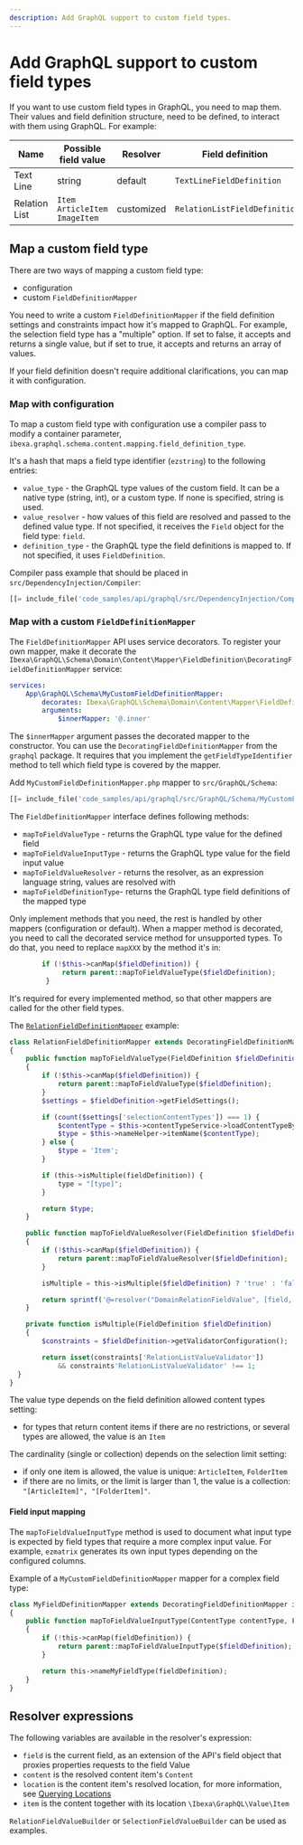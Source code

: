 ```yaml
---
description: Add GraphQL support to custom field types.
---
```


# Add GraphQL support to custom field types

If you want to use custom field types in GraphQL, you need to map them.
Their values and field definition structure, need to be defined, to interact with them using GraphQL.
For example:

| Name | Possible field value      | Resolver| Field definition|
|------|------| ------- | ------- |
| Text Line     | string | default | `TextLineFieldDefinition`    |
| Relation List | `Item` `ArticleItem` `ImageItem` | customized | `RelationListFieldDefinitio` |

## Map a custom field type

There are two ways of mapping a custom field type:

- configuration
- custom `FieldDefinitionMapper`

You need to write a custom `FieldDefinitionMapper` if the field definition settings and constraints impact how it's mapped to GraphQL.
For example, the selection field type has a "multiple" option.
If set to false, it accepts and returns a single value, but if set to true, it accepts and returns an array of values.

If your field definition doesn't require additional clarifications, you can map it with configuration.

### Map with configuration

To map a custom field type with configuration use a compiler pass to modify a container parameter, `ibexa.graphql.schema.content.mapping.field_definition_type`.

It's a hash that maps a field type identifier (`ezstring`) to the following entries:

- `value_type` - the GraphQL type values of the custom field. It can be a native type (string, int), or a custom type. If none is specified, string is used.
- `value_resolver` - how values of this field are resolved and passed to the defined value type.
If not specified, it receives the `Field` object for the field type: `field`.
- `definition_type` - the GraphQL type the field definitions is mapped to.
If not specified, it uses `FieldDefinition`.

Compiler pass example that should be placed in `src/DependencyInjection/Compiler`:

``` php
[[= include_file('code_samples/api/graphql/src/DependencyInjection/Compiler/MyCustomTypeGraphQLCompilerPass.php') =]]
```

### Map with a custom `FieldDefinitionMapper`

The `FieldDefinitionMapper` API uses service decorators.
To register your own mapper, make it decorate the
`Ibexa\GraphQL\Schema\Domain\Content\Mapper\FieldDefinition\DecoratingFieldDefinitionMapper` service:

```yaml
services:
    App\GraphQL\Schema\MyCustomFieldDefinitionMapper:
        decorates: Ibexa\GraphQL\Schema\Domain\Content\Mapper\FieldDefinition\DecoratingFieldDefinitionMapper
        arguments:
            $innerMapper: '@.inner'
```

The `$innerMapper` argument passes the decorated mapper to the constructor.
You can use the `DecoratingFieldDefinitionMapper` from the `graphql` package.
It requires that you implement the `getFieldTypeIdentifier` method to tell which field type is covered by the mapper.

Add `MyCustomFieldDefinitionMapper.php` mapper to `src/GraphQL/Schema`:

``` php
[[= include_file('code_samples/api/graphql/src/GraphQL/Schema/MyCustomFieldDefinitionMapper.php') =]]
```

The `FieldDefinitionMapper` interface defines following methods:

- `mapToFieldValueType` - returns the GraphQL type value for the defined field
- `mapToFieldValueInputType` - returns the GraphQL type value for the field input value
- `mapToFieldValueResolver` - returns the resolver, as an expression language string, values are resolved with
- `mapToFieldDefinitionType`- returns the GraphQL type field definitions of the mapped type

Only implement methods that you need, the rest is handled by other mappers (configuration or default).
When a mapper method is decorated, you need to call the decorated service method for unsupported types.
To do that, you need to replace `mapXXX` by the method it's in:

```php
        if (!$this->canMap($fieldDefinition)) {
             return parent::mapToFieldValueType($fieldDefinition);
         }
```

It's required for every implemented method, so that other mappers are called for the other field types.

The [`RelationFieldDefinitionMapper`](https://github.com/ibexa/graphql/blob/main/src/lib/Schema/Domain/Content/Mapper/FieldDefinition/RelationFieldDefinitionMapper.php) example:

```php hl_lines="14"
class RelationFieldDefinitionMapper extends DecoratingFieldDefinitionMapper implements FieldDefinitionMapper
{
    public function mapToFieldValueType(FieldDefinition $fieldDefinition): ?string
    {
        if (!$this->canMap($fieldDefinition)) {
            return parent::mapToFieldValueType($fieldDefinition);
        }
        $settings = $fieldDefinition->getFieldSettings();

        if (count($settings['selectionContentTypes']) === 1) {
            $contentType = $this->contentTypeService->loadContentTypeByIdentifier($settings['selectionContentTypes'][0]);
            $type = $this->nameHelper->itemName($contentType);
        } else {
            $type = 'Item';
        }

        if (this->isMultiple(fieldDefinition)) {
            type = "[type]";
        }

        return $type;
    }

    public function mapToFieldValueResolver(FieldDefinition $fieldDefinition): ?string
    {
        if (!$this->canMap($fieldDefinition)) {
            return parent::mapToFieldValueResolver($fieldDefinition);
        }

        isMultiple = this->isMultiple($fieldDefinition) ? 'true' : 'false';

        return sprintf('@=resolver("DomainRelationFieldValue", [field, %s])', $isMultiple);
    }

    private function isMultiple(FieldDefinition $fieldDefinition)
    {
        $constraints = $fieldDefinition->getValidatorConfiguration();

        return isset(constraints['RelationListValueValidator'])
            && constraints'RelationListValueValidator' !== 1;
  }
}
```

The value type depends on the field definition allowed content types setting:

- for types that return content items if there are no restrictions, or several types are allowed, the value is an `Item`

The cardinality (single or collection) depends on the selection limit setting:

- if only one item is allowed, the value is unique: `ArticleItem`, `FolderItem`
- if there are no limits, or the limit is larger than 1, the value is a collection: `"[ArticleItem]", "[FolderItem]"`.

#### Field input mapping

The `mapToFieldValueInputType` method is used to document what input type is expected by field types that require a more complex input value.
For example, `ezmatrix` generates its own input types depending on the configured columns.

Example of a `MyCustomFieldDefinitionMapper` mapper for a complex field type:

```php
class MyFieldDefinitionMapper extends DecoratingFieldDefinitionMapper implements FieldDefinitionMapper
{
    public function mapToFieldValueInputType(ContentType contentType, FieldDefinition fieldDefinition): ?string
    {
        if (!this->canMap(fieldDefinition)) {
            return parent::mapToFieldValueInputType($fieldDefinition);
        }

        return this->nameMyFieldType(fieldDefinition);
    }
}
```

## Resolver expressions

The following variables are available in the resolver's expression:

- `field` is the current field, as an extension of the API's field object that proxies properties requests to the field Value
- `content` is the resolved content item's `Content`
- `location` is the content item's resolved location, for more information, see [Querying Locations](graphql_queries.md#querying-locations)
- `item` is the content together with its location `\Ibexa\GraphQL\Value\Item`

`RelationFieldValueBuilder` or `SelectionFieldValueBuilder` can be used as examples.